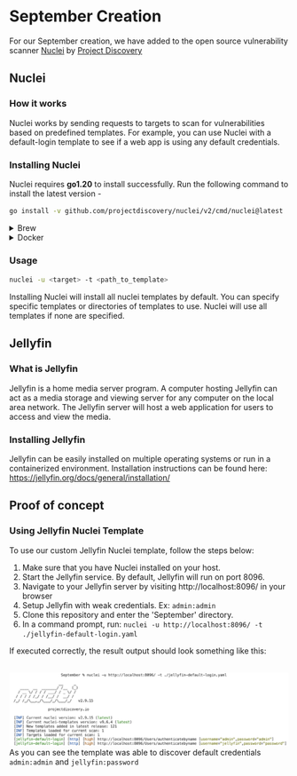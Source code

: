 # September Creation

For our September creation, we have added to the open source vulnerability scanner [Nuclei](https://github.com/projectdiscovery/nuclei) by [Project Discovery](https://github.com/projectdiscovery)

## Nuclei
### How it works
Nuclei works by sending requests to targets to scan for vulnerabilities based on predefined templates. For example, you can use Nuclei with a default-login template to see if a web app is using any default credentials.

### Installing Nuclei
Nuclei requires **go1.20** to install successfully. Run the following command to install the latest version -

```sh
go install -v github.com/projectdiscovery/nuclei/v2/cmd/nuclei@latest
```

<details>
  <summary>Brew</summary>

  ```sh
  brew install nuclei
  ```
</details>
<details>
  <summary>Docker</summary>

  ```sh
  docker pull projectdiscovery/nuclei:latest
  ```
</details>

### Usage
```sh
nuclei -u <target> -t <path_to_template>
```

Installing Nuclei will install all nuclei templates by default. You can specify specific templates or directories of templates to use. Nuclei will use all templates if none are specified.

## Jellyfin
### What is Jellyfin

Jellyfin is a home media server program. A computer hosting Jellyfin can act as a media storage and viewing server for any computer on the local area network. The Jellyfin server will host a web application for users to access and view the media.

### Installing Jellyfin

Jellyfin can be easily installed on multiple operating systems or run in a containerized environment. Installation instructions can be found here: https://jellyfin.org/docs/general/installation/ 

## Proof of concept 

### Using Jellyfin Nuclei Template

To use our custom Jellyfin Nuclei template, follow the steps below:

1. Make sure that you have Nuclei installed on your host.
2. Start the Jellyfin service. By default, Jellyfin will run on port 8096.
3. Navigate to your Jellyfin server by visiting http://localhost:8096/ in your browser
4. Setup Jellyfin with weak credentials. Ex: ```admin:admin```
5. Clone this repository and enter the 'September' directory.
6. In a command prompt, run: ```nuclei -u http://localhost:8096/ -t ./jellyfin-default-login.yaml ```

If executed correctly, the result output should look something like this:<br />
<br />

![](./image.png)
<br />
As you can see the template was able to discover default credentials `admin:admin` and `jellyfin:password`
